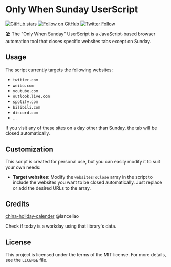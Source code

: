 # Only When Sunday UserScript

[![GitHub stars](https://img.shields.io/github/stars/mefengl/only-when-sunday-userscript?style=social)](https://github.com/mefengl/only-when-sunday-userscript)
[![Follow on GitHub](https://img.shields.io/github/followers/mefengl?label=Follow%20%40mefengl&style=social)](https://github.com/mefengl)
[![Twitter Follow](https://img.shields.io/twitter/follow/mefengl?style=social)](https://twitter.com/mefengl)

🏖️ The "Only When Sunday" UserScript is a JavaScript-based browser automation tool that closes specific websites tabs except on Sunday.

## Usage

The script currently targets the following websites:

- `twitter.com`
- `weibo.com`
- `youtube.com`
- `outlook.live.com`
- `spotify.com`
- `bilibili.com`
- `discord.com`
- ...

If you visit any of these sites on a day other than Sunday, the tab will be closed automatically.

## Customization

This script is created for personal use, but you can easily modify it to suit your own needs:

- **Target websites**: Modify the `websitesToClose` array in the script to include the websites you want to be closed automatically. Just replace or add the desired URLs to the array.

## Credits

[china-holiday-calender](https://github.com/lanceliao/china-holiday-calender) @lanceliao

Check if today is a workday using that library's data.

## License

This project is licensed under the terms of the MIT license. For more details, see the `LICENSE` file.
